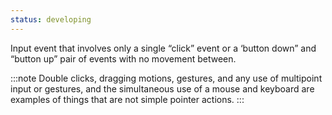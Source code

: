```yaml
---
status: developing
---
```


Input event that involves only a single “click” event or a ‘button down” and “button up”  pair of events with no movement between.

:::note
Double clicks, dragging motions, gestures, and any use of multipoint input or gestures, and the simultaneous use of a mouse and keyboard are examples of things that are not simple pointer actions.
:::